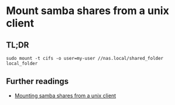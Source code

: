 # Mount samba shares from a unix client

## TL;DR

```shell
sudo mount -t cifs -o user=my-user //nas.local/shared_folder local_folder
```

## Further readings

- [Mounting samba shares from a unix client]

[mounting samba shares from a unix client]: https://wiki.samba.org/index.php/Mounting_samba_shares_from_a_unix_client
